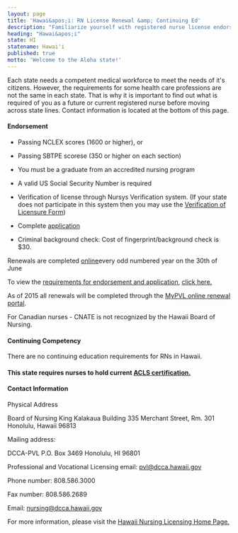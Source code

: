 ```yaml
---
layout: page
title: 'Hawai&apos;i: RN License Renewal &amp; Continuing Ed'
description: "Familiarize yourself with registered nurse license endorsement, renewal, and continuing education in Hawai&apos;i. Stay current in your nursing profession.\r"
heading: "Hawai&apos;i"
state: HI
statename: Hawai'i
published: true
motto: 'Welcome to the Aloha state!'
---
```


Each state needs a competent medical workforce to meet the needs of it's
citizens. However, the requirements for some health care professions are
not the same in each state. That is why it is important to find out what
is required of you as a future or current registered nurse before moving
across state lines. Contact information is located at the bottom of this
page.

#### Endorsement

-   Passing NCLEX scores (1600 or higher), or

-   Passing SBTPE scorese (350 or higher on each section)

-   You must be a graduate from an accredited nursing program

-   A valid US Social Security Number is required

-   Verification of license through Nursys Verification system. (If your
    state does not participate in this system then you may use the
    [Verification of Licensure
    Form](https://cca.hawaii.gov/pvl/files/2013/06/Verification-of-Lic-NSG-03_11.17R.pdf))

-   Complete
    [application](https://cca.hawaii.gov/pvl/boards/nursing/application_publications/)

-   Criminal background check: Cost of fingerprint/background check is
    \$30.

Renewals are completed
[online](https://pvl.ehawaii.gov/mypvl/welcome.html?returnUri=https%3A%2F%2Fpvl.ehawaii.gov%2Fmypvl%2Findex.html%3Bjsessionid%3DA785589F115F334BB16E4CE57F3A5D7F.lana)every
odd numbered year on the 30th of June

To view the [requirements for endorsement and
application](https://cca.hawaii.gov/pvl/boards/nursing/application_publications/),
[click
here.](https://cca.hawaii.gov/pvl/boards/nursing/application_publications/)

As of 2015 all renewals will be completed through the [MyPVL online
renewal
portal](https://cca.hawaii.gov/pvl/boards/nursing/application_publications/).

For Canadian nurses - CNATE is not recognized by the Hawaii Board of
Nursing.

#### Continuing Competency

There are no continuing education requirements for RNs in Hawaii.

#### This state requires nurses to hold current [ACLS certification.](https://www.acls.net/hawaii-acls-pals-bls.htm)

#### Contact Information

Physical Address

Board of Nursing
King Kalakaua Building
335 Merchant Street, Rm. 301
Honolulu, Hawaii 96813

Mailing address:

DCCA-PVL
P.O. Box 3469
Honolulu, HI 96801

Professional and Vocational Licensing email: pvl@dcca.hawaii.gov

Phone number: 808.586.3000

Fax number: 808.586.2689

Email: nursing@dcca.hawaii.gov

For more information, please visit the [Hawaii Nursing Licensing Home
Page.](https://cca.hawaii.gov/pvl/boards/nursing/)